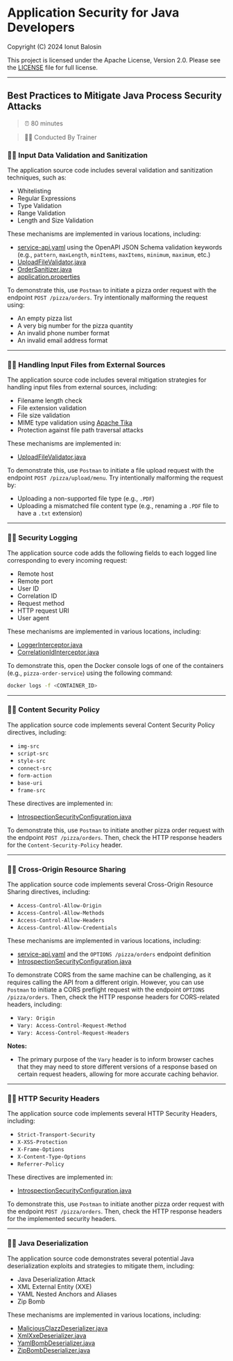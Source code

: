 # Application Security for Java Developers

Copyright (C) 2024 Ionut Balosin

This project is licensed under the Apache License, Version 2.0.
Please see the [LICENSE](license/LICENSE) file for full license.

---

## Best Practices to Mitigate Java Process Security Attacks

> ⏰ 80 minutes

> 👨‍💼 Conducted By Trainer

### 🕵️‍♂️ Input Data Validation and Sanitization

The application source code includes several validation and sanitization techniques, such as:
- Whitelisting
- Regular Expressions
- Type Validation
- Range Validation
- Length and Size Validation

These mechanisms are implemented in various locations, including:
- [service-api.yaml](pizza-order-api/src/main/resources/service-api.yaml) using the OpenAPI JSON Schema validation keywords (e.g., `pattern`, `maxLength`, `minItems`, `maxItems`, `minimum`, `maximum`, etc.)
- [UploadFileValidator.java](pizza-order-service/src/main/java/ionutbalosin/training/application/security/practices/pizza/order/service/validator/UploadFileValidator.java)
- [OrderSanitizer.java](pizza-order-service/src/main/java/ionutbalosin/training/application/security/practices/pizza/order/service/sanitizer/OrderSanitizer.java)
- [application.properties](pizza-order-service/src/main/resources/application.properties)

To demonstrate this, use `Postman` to initiate a pizza order request with the endpoint `POST /pizza/orders`.
Try intentionally malforming the request using:
- An empty pizza list
- A very big number for the pizza quantity
- An invalid phone number format
- An invalid email address format

---

### 🕵️‍♂️ Handling Input Files from External Sources

The application source code includes several mitigation strategies for handling input files from external sources, including:
- Filename length check
- File extension validation
- File size validation
- MIME type validation using [Apache Tika](https://tika.apache.org/)
- Protection against file path traversal attacks

These mechanisms are implemented in:
- [UploadFileValidator.java](pizza-order-service/src/main/java/ionutbalosin/training/application/security/practices/pizza/order/service/validator/UploadFileValidator.java)

To demonstrate this, use `Postman` to initiate a file upload request with the endpoint `POST /pizza/upload/menu`. 
Try intentionally malforming the request by:
- Uploading a non-supported file type (e.g., `.PDF`)
- Uploading a mismatched file content type (e.g., renaming a `.PDF` file to have a `.txt` extension)

---

### 🕵️‍♂️ Security Logging

The application source code adds the following fields to each logged line corresponding to every incoming request:
- Remote host
- Remote port
- User ID
- Correlation ID
- Request method
- HTTP request URI
- User agent

These mechanisms are implemented in various locations, including:
- [LoggerInterceptor.java](security-slf4j-logger-enricher/src/main/java/ionutbalosin/training/application/security/practices/slf4j/logger/enricher/LoggerInterceptor.java)
- [CorrelationIdInterceptor.java](security-feign-logger-enricher/src/main/java/ionutbalosin/training/application/security/practices/feign/logger/enricher/CorrelationIdInterceptor.java)

To demonstrate this, open the Docker console logs of one of the containers (e.g., `pizza-order-service`) using the following command:

```bash
docker logs -f <CONTAINER_ID>
```

---

### 🕵️‍♂️ Content Security Policy

The application source code implements several Content Security Policy directives, including:
- `img-src`
- `script-src`
- `style-src`
- `connect-src`
- `form-action`
- `base-uri`
- `frame-src`

These directives are implemented in:
- [IntrospectionSecurityConfiguration.java](security-token-introspection/src/main/java/ionutbalosin/training/application/security/practices/token/introspection/IntrospectionSecurityConfiguration.java)

To demonstrate this, use `Postman` to initiate another pizza order request with the endpoint `POST /pizza/orders`.
Then, check the HTTP response headers for the `Content-Security-Policy` header.

---

### 🕵️‍♂️ Cross-Origin Resource Sharing

The application source code implements several Cross-Origin Resource Sharing directives, including:
- `Access-Control-Allow-Origin`
- `Access-Control-Allow-Methods`
- `Access-Control-Allow-Headers`
- `Access-Control-Allow-Credentials`

These mechanisms are implemented in various locations, including:
- [service-api.yaml](pizza-order-api/src/main/resources/service-api.yaml) and the `OPTIONS /pizza/orders` endpoint definition
- [IntrospectionSecurityConfiguration.java](security-token-introspection/src/main/java/ionutbalosin/training/application/security/practices/token/introspection/IntrospectionSecurityConfiguration.java)

To demonstrate CORS from the same machine can be challenging, as it requires calling the API from a different origin. 
However, you can use `Postman` to initiate a CORS preflight request with the endpoint `OPTIONS /pizza/orders`.
Then, check the HTTP response headers for CORS-related headers, including:
- `Vary: Origin`
- `Vary: Access-Control-Request-Method`
- `Vary: Access-Control-Request-Headers`

**Notes:**
- The primary purpose of the `Vary` header is to inform browser caches that they may need to store different versions of a response based on certain request headers, allowing for more accurate caching behavior.

---

### 🕵️‍♂️ HTTP Security Headers

The application source code implements several HTTP Security Headers, including:
- `Strict-Transport-Security`
- `X-XSS-Protection`
- `X-Frame-Options`
- `X-Content-Type-Options`
- `Referrer-Policy`

These directives are implemented in:
- [IntrospectionSecurityConfiguration.java](security-token-introspection/src/main/java/ionutbalosin/training/application/security/practices/token/introspection/IntrospectionSecurityConfiguration.java)

To demonstrate this, use `Postman` to initiate another pizza order request with the endpoint `POST /pizza/orders`.
Then, check the HTTP response headers for the implemented security headers.

---

### 🕵️‍♂️ Java Deserialization

The application source code demonstrates several potential Java deserialization exploits and strategies to mitigate them, including:
- Java Deserialization Attack
- XML External Entity (XXE)
- YAML Nested Anchors and Aliases
- Zip Bomb

These mechanisms are implemented in various locations, including:
- [MaliciousClazzDeserializer.java](serialization-deserialization/src/main/java/ionutbalosin/training/application/security/practices/serialization/deserialization/clazz/MaliciousClazzDeserializer.java)
- [XmlXxeDeserializer.java](serialization-deserialization/src/main/java/ionutbalosin/training/application/security/practices/serialization/deserialization/xml/XmlXxeDeserializer.java)
- [YamlBombDeserializer.java](serialization-deserialization/src/main/java/ionutbalosin/training/application/security/practices/serialization/deserialization/yaml/YamlBombDeserializer.java)
- [ZipBombDeserializer.java](serialization-deserialization/src/main/java/ionutbalosin/training/application/security/practices/serialization/deserialization/zip/ZipBombDeserializer.java)